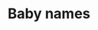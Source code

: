 ---
layout: content
data: names
title: Baby names
isHome: true
link: https://figure.nz/search/?query=children%20names&ref=yfnz
link-all: https://figure.nz/search/?query=children%20names&ref=yfnz
---